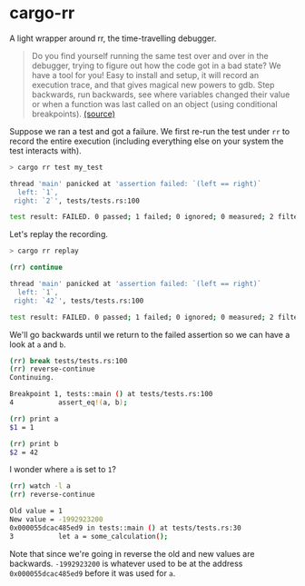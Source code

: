 # cargo-rr

A light wrapper around rr, the time-travelling debugger.

> Do you find yourself running the same test over and over in the debugger,
> trying to figure out how the code got in a bad state? We have a tool for you!
> Easy to install and setup, it will record an execution trace, and that gives
> magical new powers to gdb. Step backwards, run backwards, see where variables
> changed their value or when a function was last called on an object (using
> conditional breakpoints). [(source)][about-quote-source]

Suppose we ran a test and got a failure. We first re-run the test under `rr` to
record the entire execution (including everything else on your system the test
interacts with).

```bash
> cargo rr test my_test

thread 'main' panicked at 'assertion failed: `(left == right)`
  left: `1`,
 right: `2`', tests/tests.rs:100

test result: FAILED. 0 passed; 1 failed; 0 ignored; 0 measured; 2 filtered out; finished in 0.06s
```

Let's replay the recording.

```bash
> cargo rr replay

(rr) continue

thread 'main' panicked at 'assertion failed: `(left == right)`
  left: `1`,
 right: `42`', tests/tests.rs:100

test result: FAILED. 0 passed; 1 failed; 0 ignored; 0 measured; 2 filtered out; finished in 0.06s
```

We'll go backwards until we return to the failed assertion so we can have a look at `a` and `b`.

```bash
(rr) break tests/tests.rs:100
(rr) reverse-continue
Continuing.

Breakpoint 1, tests::main () at tests/tests.rs:100
4           assert_eq!(a, b);

(rr) print a
$1 = 1

(rr) print b
$2 = 42
```

I wonder where `a` is set to `1`?

```bash
(rr) watch -l a
(rr) reverse-continue

Old value = 1
New value = -1992923200
0x000055dcac485ed9 in tests::main () at tests/tests.rs:30
3           let a = some_calculation();

```

Note that since we're going in reverse the old and new values are backwards.
`-1992923200` is whatever used to be at the address `0x000055dcac485ed9`
before it was used for `a`.

[about-quote-source]: https://developer.chrome.com/blog/chromium-chronicle-13/
